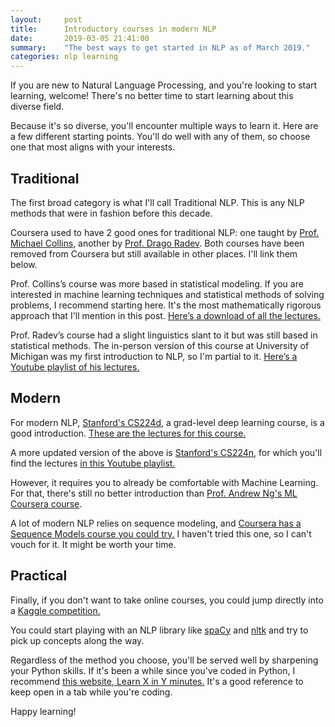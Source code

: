 ```yaml
---
layout:     post
title:      Introductory courses in modern NLP
date:       2019-03-05 21:41:00
summary:    "The best ways to get started in NLP as of March 2019."
categories: nlp learning
---
```


If you are new to Natural Language Processing, and you're looking to start learning, welcome! There's no better time to start learning about this diverse field.

Because it's so diverse, you'll encounter multiple ways to learn it. Here are a few different starting points. You'll do well with any of them, so choose one that most aligns with your interests.

## Traditional

The first broad category is what I'll call Traditional NLP. This is any NLP methods that were in fashion before this decade.

Coursera used to have 2 good ones for traditional NLP: one taught by [Prof. Michael Collins](http://www.cs.columbia.edu/~mcollins/), another by [Prof. Drago Radev](https://cpsc.yale.edu/people/dragomir-radev). Both courses have been removed from Coursera but still available in other places. I'll link them below.

Prof. Collins’s course was more based in statistical modeling. If you are interested in machine learning techniques and statistical methods of solving problems, I recommend starting here. It's the most mathematically rigorous approach that I'll mention in this post. [Here’s a download of all the lectures.](http://academictorrents.com/details/f99e7184fca947ee8f77901679e171fcadbf82e7) 

Prof. Radev’s course had a slight linguistics slant to it but was still based in statistical methods. The in-person version of this course at University of Michigan was my first introduction to NLP, so I'm partial to it. [Here’s a Youtube playlist of his lectures.](https://www.youtube.com/watch?v=n25JjoixM3I&list=PLLssT5z_DsK8BdawOVCCaTCO99Ya58ryR)

## Modern

For modern NLP, [Stanford's CS224d](http://cs224d.stanford.edu/), a grad-level deep learning course, is a good introduction. [These are the lectures for this course.](https://www.youtube.com/watch?v=n25JjoixM3I&list=PLLssT5z_DsK8BdawOVCCaTCO99Ya58ryR)

A more updated version of the above is [Stanford's CS224n](http://web.stanford.edu/class/cs224n/), for which you'll find the lectures [in this Youtube playlist.](https://www.youtube.com/playlist?list=PL3FW7Lu3i5Jsnh1rnUwq_TcylNr7EkRe6)

However, it requires you to already be comfortable with Machine Learning. For that, there's still no better introduction than [Prof. Andrew Ng's ML Coursera course](https://www.coursera.org/learn/machine-learning).

A lot of modern NLP relies on sequence modeling, and [Coursera has a Sequence Models course you could try.](https://www.coursera.org/learn/nlp-sequence-models) I haven't tried this one, so I can't vouch for it. It might be worth your time.

## Practical

Finally, if you don't want to take online courses, you could jump directly into a [Kaggle competition.](https://www.kaggle.com/)

You could start playing with an NLP library like [spaCy](https://spacy.io/) and [nltk](http://www.nltk.org/) and try to pick up concepts along the way.

Regardless of the method you choose, you'll be served well by sharpening your Python skills. If it's been a while since you've coded in Python, I recommend [this website, Learn X in Y minutes.](https://learnxinyminutes.com/docs/python3/) It's a good reference to keep open in a tab while you're coding.

Happy learning!